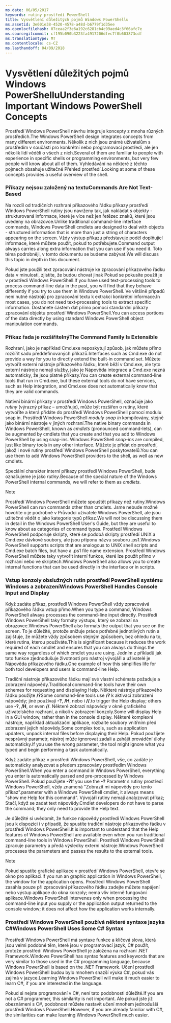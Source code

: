 ```yaml
---
ms.date: 06/05/2017
keywords: rutiny prostředí PowerShell
title: Vysvětlení důležitých pojmů Windows PowerShellu
ms.assetid: 3e601e38-4520-4578-a48d-b6779f1d35ee
ms.openlocfilehash: 07ceaa2f3e6a192c6281cb4c99aed4c3f66afc7e
ms.sourcegitcommit: cf195b090b3223fa4917206dfec7f0b603873cdf
ms.translationtype: MT
ms.contentlocale: cs-CZ
ms.lasthandoff: 04/09/2018
---
```

# <a name="understanding-important-windows-powershell-concepts"></a><span data-ttu-id="b8ea9-103">Vysvětlení důležitých pojmů Windows PowerShellu</span><span class="sxs-lookup"><span data-stu-id="b8ea9-103">Understanding Important Windows PowerShell Concepts</span></span>
<span data-ttu-id="b8ea9-104">Prostředí Windows PowerShell návrhu integruje koncepty z mnoha různých prostředích.</span><span class="sxs-lookup"><span data-stu-id="b8ea9-104">The Windows PowerShell design integrates concepts from many different environments.</span></span> <span data-ttu-id="b8ea9-105">Několik z nich jsou známé uživatelům s prostředím v součásti pro konkrétní nebo programovací prostředí, ale jen několik lidí věděli o všech z nich.</span><span class="sxs-lookup"><span data-stu-id="b8ea9-105">Several of them are familiar to people with experience in specific shells or programming environments, but very few people will know about all of them.</span></span> <span data-ttu-id="b8ea9-106">Vyhledávání na některé z těchto pojmech obsahuje užitečné Přehled prostředí.</span><span class="sxs-lookup"><span data-stu-id="b8ea9-106">Looking at some of these concepts provides a useful overview of the shell.</span></span>

### <a name="commands-are-not-text-based"></a><span data-ttu-id="b8ea9-107">Příkazy nejsou založený na textu</span><span class="sxs-lookup"><span data-stu-id="b8ea9-107">Commands Are Not Text-Based</span></span>
<span data-ttu-id="b8ea9-108">Na rozdíl od tradičních rozhraní příkazového řádku příkazy prostředí Windows PowerShell rutiny jsou navrženy tak, jak nakládat s objekty - strukturovaná informace, které je více než jen řetězec znaků, které jsou uvedeny na obrazovce.</span><span class="sxs-lookup"><span data-stu-id="b8ea9-108">Unlike traditional command-line interface commands, Windows PowerShell cmdlets are designed to deal with objects - structured information that is more than just a string of characters appearing on the screen.</span></span> <span data-ttu-id="b8ea9-109">Vždy výstup příkazu představuje podél doplňující informace, které můžete použít, pokud to potřebujete.</span><span class="sxs-lookup"><span data-stu-id="b8ea9-109">Command output always carries along extra information that you can use if you need it.</span></span> <span data-ttu-id="b8ea9-110">Toto téma podrobněji, v tomto dokumentu se budeme zabývat.</span><span class="sxs-lookup"><span data-stu-id="b8ea9-110">We will discuss this topic in depth in this document.</span></span>

<span data-ttu-id="b8ea9-111">Pokud jste použili text zpracování nástroje ke zpracování příkazového řádku data v minulosti, zjistíte, že budou chovat jinak Pokud se pokusíte použít je v prostředí Windows PowerShell.</span><span class="sxs-lookup"><span data-stu-id="b8ea9-111">If you have used text-processing tools to process command-line data in the past, you will find that they behave differently if you try to use them in Windows PowerShell.</span></span> <span data-ttu-id="b8ea9-112">Ve většině případů není nutné nástrojů pro zpracování textu k extrakci konkrétní informace.</span><span class="sxs-lookup"><span data-stu-id="b8ea9-112">In most cases, you do not need text-processing tools to extract specific information.</span></span> <span data-ttu-id="b8ea9-113">Dostanete částem dat přímo pomocí standardní příkazy zpracování objektu prostředí Windows PowerShell.</span><span class="sxs-lookup"><span data-stu-id="b8ea9-113">You can access portions of the data directly by using standard Windows PowerShell object manipulation commands.</span></span>

### <a name="the-command-family-is-extensible"></a><span data-ttu-id="b8ea9-114">Příkaz řada je rozšiřitelný</span><span class="sxs-lookup"><span data-stu-id="b8ea9-114">The Command Family Is Extensible</span></span>
<span data-ttu-id="b8ea9-115">Rozhraní, jako je například Cmd.exe neposkytují způsob, jak můžete přímo rozšířit sadu předdefinovaných příkazů.</span><span class="sxs-lookup"><span data-stu-id="b8ea9-115">Interfaces such as Cmd.exe do not provide a way for you to directly extend the built-in command set.</span></span> <span data-ttu-id="b8ea9-116">Můžete vytvořit externí nástroje příkazového řádku, které běží v Cmd.exe, ale tyto externí nástroje nemají služby, jako je Nápověda integrace a Cmd.exe nezná automaticky, že jsou platné příkazy.</span><span class="sxs-lookup"><span data-stu-id="b8ea9-116">You can create external command-line tools that run in Cmd.exe, but these external tools do not have services, such as Help integration, and Cmd.exe does not automatically know that they are valid commands.</span></span>

<span data-ttu-id="b8ea9-117">Nativní binární příkazy v prostředí Windows PowerShell, označuje jako *rutiny* (výrazný příkaz – umožňuje), může být rozšířen o rutiny, které vytvoříte a která přidáte do prostředí Windows PowerShell pomocí modulu snap in. Prostředí Windows PowerShell *moduly snap in* kompilovány, stejně jako binární nástroje v jiných rozhraní.</span><span class="sxs-lookup"><span data-stu-id="b8ea9-117">The native binary commands in Windows PowerShell, known as *cmdlets* (pronounced command-lets), can be augmented by cmdlets that you create and that you add to Windows PowerShell by using snap-ins. Windows PowerShell *snap-ins* are compiled, just like binary tools in any other interface.</span></span> <span data-ttu-id="b8ea9-118">Můžete je přidat do prostředí, jakož i nové rutiny prostředí Windows PowerShell poskytovatelů.</span><span class="sxs-lookup"><span data-stu-id="b8ea9-118">You can use them to add Windows PowerShell providers to the shell, as well as new cmdlets.</span></span>

<span data-ttu-id="b8ea9-119">Speciální charakter interní příkazy prostředí Windows PowerShell, bude označujeme je jako *rutiny*.</span><span class="sxs-lookup"><span data-stu-id="b8ea9-119">Because of the special nature of the Windows PowerShell internal commands, we will refer to them as *cmdlets*.</span></span>

> [!NOTE]
> <span data-ttu-id="b8ea9-120">Prostředí Windows PowerShell můžete spouštět příkazy než rutiny.</span><span class="sxs-lookup"><span data-stu-id="b8ea9-120">Windows PowerShell can run commands other than cmdlets.</span></span> <span data-ttu-id="b8ea9-121">Jsme nebude možné hovoříte o je podrobně v Průvodci uživatele Windows PowerShell, ale jsou užitečné vědět o jako kategorie typů příkaz.</span><span class="sxs-lookup"><span data-stu-id="b8ea9-121">We will not be discussing them in detail in the Windows PowerShell User's Guide, but they are useful to know about as categories of command types.</span></span> <span data-ttu-id="b8ea9-122">Prostředí Windows PowerShell podporuje skripty, které se podobá skripty prostředí UNIX a Cmd.exe dávkové soubory, ale jsou příponu názvu souboru .ps1.</span><span class="sxs-lookup"><span data-stu-id="b8ea9-122">Windows PowerShell supports scripts that are analogous to UNIX shell scripts and Cmd.exe batch files, but have a .ps1 file name extension.</span></span> <span data-ttu-id="b8ea9-123">Prostředí Windows PowerShell můžete taky vytvořit interní funkce, které lze použít přímo v rozhraní nebo ve skriptech.</span><span class="sxs-lookup"><span data-stu-id="b8ea9-123">Windows PowerShell also allows you to create internal functions that can be used directly in the interface or in scripts.</span></span>

### <a name="windows-powershell-handles-console-input-and-display"></a><span data-ttu-id="b8ea9-124">Vstup konzoly obslužných rutin prostředí PowerShell systému Windows a zobrazení</span><span class="sxs-lookup"><span data-stu-id="b8ea9-124">Windows PowerShell Handles Console Input and Display</span></span>
<span data-ttu-id="b8ea9-125">Když zadáte příkaz, prostředí Windows PowerShell vždy zpracovává příkazového řádku vstup přímo.</span><span class="sxs-lookup"><span data-stu-id="b8ea9-125">When you type a command, Windows PowerShell always processes the command-line input directly.</span></span> <span data-ttu-id="b8ea9-126">Prostředí Windows PowerShell taky formáty výstupu, který se zobrazí na obrazovce.</span><span class="sxs-lookup"><span data-stu-id="b8ea9-126">Windows PowerShell also formats the output that you see on the screen.</span></span> <span data-ttu-id="b8ea9-127">To je důležité, protože snižuje práce potřebné jednotlivých rutin a zajišťuje, že můžete vždy způsobem stejným způsobem, bez ohledu na to, které rutina, kterou používáte.</span><span class="sxs-lookup"><span data-stu-id="b8ea9-127">This is significant because it reduces the work required of each cmdlet and ensures that you can always do things the same way regardless of which cmdlet you are using.</span></span> <span data-ttu-id="b8ea9-128">Jedním z příkladů jak tato funkce zjednodušuje životnosti pro nástroj vývojáři a uživatelé je Nápověda příkazového řádku.</span><span class="sxs-lookup"><span data-stu-id="b8ea9-128">One example of how this simplifies life for both tool developers and users is command-line Help.</span></span>

<span data-ttu-id="b8ea9-129">Tradiční nástroje příkazového řádku mají své vlastní schémata požaduje a zobrazení nápovědy.</span><span class="sxs-lookup"><span data-stu-id="b8ea9-129">Traditional command-line tools have their own schemes for requesting and displaying Help.</span></span> <span data-ttu-id="b8ea9-130">Některé nástroje příkazového řádku použijte **/?**</span><span class="sxs-lookup"><span data-stu-id="b8ea9-130">Some command-line tools use **/?**</span></span> <span data-ttu-id="b8ea9-131">k aktivaci zobrazení nápovědy; jiné používají **-?**, **/H**, nebo i **//**.</span><span class="sxs-lookup"><span data-stu-id="b8ea9-131">to trigger the Help display; others use **-?**, **/H**, or even **//**.</span></span> <span data-ttu-id="b8ea9-132">Některé zobrazí nápovědy v okně grafického uživatelského rozhraní, a nikoli v zobrazení konzoly.</span><span class="sxs-lookup"><span data-stu-id="b8ea9-132">Some will display Help in a GUI window, rather than in the console display.</span></span> <span data-ttu-id="b8ea9-133">Některé komplexní nástroje, například aktualizační aplikace, rozbalte soubory vnitřním před zobrazení jejich nápovědy.</span><span class="sxs-lookup"><span data-stu-id="b8ea9-133">Some complex tools, such as application updaters, unpack internal files before displaying their Help.</span></span> <span data-ttu-id="b8ea9-134">Pokud použijete nesprávný parametr, nástroj může ignorovat zadali a zahájit provádění úlohy automaticky.</span><span class="sxs-lookup"><span data-stu-id="b8ea9-134">If you use the wrong parameter, the tool might ignore what you typed and begin performing a task automatically.</span></span>

<span data-ttu-id="b8ea9-135">Když zadáte příkaz v prostředí Windows PowerShell, vše, co zadáte je automaticky analyzovat a předem zpracovány prostředím Windows PowerShell.</span><span class="sxs-lookup"><span data-stu-id="b8ea9-135">When you enter a command in Windows PowerShell, everything you enter is automatically parsed and pre-processed by Windows PowerShell.</span></span> <span data-ttu-id="b8ea9-136">Pokud použijete **-?**</span><span class="sxs-lookup"><span data-stu-id="b8ea9-136">If you use the **-?**</span></span> <span data-ttu-id="b8ea9-137">Parametr s rutiny prostředí Windows PowerShell, vždy znamená "Zobrazit mi nápovědy pro tento příkaz".</span><span class="sxs-lookup"><span data-stu-id="b8ea9-137">parameter with a Windows PowerShell cmdlet, it always means "show me Help for this command".</span></span> <span data-ttu-id="b8ea9-138">Vývojáři rutiny nemají analyzovat příkaz; Stačí, když se zadat text nápovědy.</span><span class="sxs-lookup"><span data-stu-id="b8ea9-138">Cmdlet developers do not have to parse the command; they only need to provide the Help text.</span></span>

<span data-ttu-id="b8ea9-139">Je důležité si uvědomit, že funkce nápovědy prostředí Windows PowerShell jsou k dispozici i v případě, že spustíte tradiční nástroje příkazového řádku v prostředí Windows PowerShell.</span><span class="sxs-lookup"><span data-stu-id="b8ea9-139">It is important to understand that the Help features of Windows PowerShell are available even when you run traditional command-line tools in Windows PowerShell.</span></span> <span data-ttu-id="b8ea9-140">Prostředí Windows PowerShell zpracuje parametry a předá výsledky externí nástroje.</span><span class="sxs-lookup"><span data-stu-id="b8ea9-140">Windows PowerShell processes the parameters and passes the results to the external tools.</span></span>

> [!NOTE]
> <span data-ttu-id="b8ea9-141">Pokud spustíte grafické aplikace v prostředí Windows PowerShell, otevře se okno pro aplikaci.</span><span class="sxs-lookup"><span data-stu-id="b8ea9-141">If you run an graphic application in Windows PowerShell, the window for the application opens.</span></span> <span data-ttu-id="b8ea9-142">Prostředí Windows PowerShell zasáhla pouze při zpracování příkazového řádku zadejte můžete napájení nebo výstup aplikace do okna konzoly; nemá vliv interně fungování aplikace.</span><span class="sxs-lookup"><span data-stu-id="b8ea9-142">Windows PowerShell intervenes only when processing the command-line input you supply or the application output returned to the console window; it does not affect how the application works internally.</span></span>

### <a name="windows-powershell-uses-some-c-syntax"></a><span data-ttu-id="b8ea9-143">Prostředí Windows PowerShell používá některé syntaxe jazyka C#</span><span class="sxs-lookup"><span data-stu-id="b8ea9-143">Windows PowerShell Uses Some C# Syntax</span></span>
<span data-ttu-id="b8ea9-144">Prostředí Windows PowerShell má syntaxe funkce a klíčová slova, která jsou velmi podobné těm, které jsou v programovací jazyk, C# použít, protože prostředí Windows PowerShell je založena na rozhraní .NET Framework.</span><span class="sxs-lookup"><span data-stu-id="b8ea9-144">Windows PowerShell has syntax features and keywords that are very similar to those used in the C# programming language, because Windows PowerShell is based on the .NET Framework.</span></span> <span data-ttu-id="b8ea9-145">Učení prostředí Windows PowerShell budou bylo mnohem snazší výuka C#, pokud vás zajímá v jazyce.</span><span class="sxs-lookup"><span data-stu-id="b8ea9-145">Learning Windows PowerShell will make it much easier to learn C#, if you are interested in the language.</span></span>

<span data-ttu-id="b8ea9-146">Pokud si nejste programování v C#, není tato podobnosti důležité.</span><span class="sxs-lookup"><span data-stu-id="b8ea9-146">If you are not a C# programmer, this similarity is not important.</span></span> <span data-ttu-id="b8ea9-147">Ale pokud jste již obeznámeni s C#, podobnost můžete nastavit učení mnohem jednodušší prostředí Windows PowerShell.</span><span class="sxs-lookup"><span data-stu-id="b8ea9-147">However, if you are already familiar with C#, the similarities can make learning Windows PowerShell much easier.</span></span>